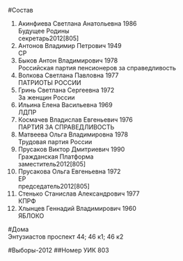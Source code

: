 #Состав
1. Акинфиева Светлана Анатольевна 1986   
    Будущее Родины  
    секретарь2012[805]  
2. Антонов Владимир Петрович 1949   
    СР
3. Быков Антон Владимирович 1978   
    Российская партия пенсионеров за справедливость
4. Волкова Светлана Павловна 1977   
    ПАТРИОТЫ РОССИИ
5. Гринь Светлана Сергеевна 1972   
    За женщин России
6. Ильина Елена Васильевна 1969   
    ЛДПР
7. Космачев Владислав Евгеньевич 1976   
    ПАРТИЯ ЗА СПРАВЕДЛИВОСТЬ
8. Матвеева Ольга Владимировна 1978   
    Трудовая партия России
9. Прусаков Виктор Дмитриевич 1990   
    Гражданская Платформа  
    заместитель2012[805]  
10. Прусакова Ольга Евгеньевна 1972   
    ЕР  
    председатель2012[805]  
11. Стенько Станислав Александрович 1977   
    КПРФ
12. Хлынцев Геннадий Владимирович 1960   
    ЯБЛОКО

#Дома  
Энтузиастов проспект 44; 46 к1; 46 к2

#Выборы-2012
##Номер УИК
803
